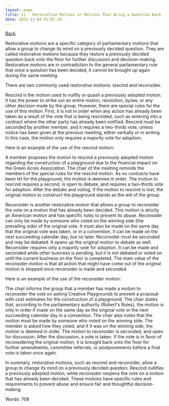 ```yaml
---
layout: page
title: 11 - Restorative Motions or Motions That Bring a Question Back
date: 2023-11-04 01:07:14
---
```


[Back](./)


Restorative motions are a specific category of parliamentary motions that allow a group to change its mind on a previously decided question. They are called restorative motions because they restore a previously decided question back onto the floor for further discussion and decision-making. Restorative motions are in contradiction to the general parliamentary rule that once a question has been decided, it cannot be brought up again during the same meeting.

There are two commonly used restorative motions: rescind and reconsider.

Rescind is the motion used to nullify or quash a previously adopted motion. It has the power to strike out an entire motion, resolution, bylaw, or any other decision made by the group. However, there are special rules for the use of this motion. First, it is not in order when any action has already been taken as a result of the vote that is being rescinded, such as entering into a contract where the other party has already been notified. Rescind must be seconded by another member, and it requires a two-thirds vote, unless notice has been given at the previous meeting, either verbally or in writing. In this case, the motion only requires a majority vote for adoption.

Here is an example of the use of the rescind motion:

A member proposes the motion to rescind a previously adopted motion regarding the construction of a playground due to the financial impact on the Green Acres Association. The chair of the meeting reminds the members of the special rules for the rescind motion. As no contracts have been let for the playground, the motion is deemed in order. The motion to rescind requires a second, is open to debate, and requires a two-thirds vote for adoption. After the debate and voting, if the motion to rescind is lost, the original motion to construct the playground stands as the will of the group.

Reconsider is another restorative motion that allows a group to reconsider the vote on a motion that has already been decided. This motion is strictly an American motion and has specific rules to prevent its abuse. Reconsider can only be made by someone who voted on the winning side (the prevailing side) of the original vote. It must also be made on the same day that the original vote was taken, or in a convention, it can be made on the next succeeding calendar day, but no later. Reconsider must be seconded and may be debated. It opens up the original motion to debate as well. Reconsider requires only a majority vote for adoption. It can be made and seconded while other business is pending, but it is not debated or voted on until the current business on the floor is completed. The main value of the reconsider motion is that all action that might have come out of the original motion is stopped once reconsider is made and seconded.

Here is an example of the use of the reconsider motion:

The chair informs the group that a member has made a motion to reconsider the vote on asking Creative Playgrounds to present a proposal with cost estimates for the construction of a playground. The chair states that, according to the parliamentary authority (Robert's Rules), the motion is only in order if made on the same day as the original vote or the next succeeding calendar day in a convention. The chair also notes that the motion must be made by someone who voted on the winning side. The member is asked how they voted, and if it was on the winning side, the motion is deemed in order. The motion to reconsider is seconded, and open for discussion. After the discussion, a vote is taken. If the vote is in favor of reconsidering the original motion, it is brought back onto the floor for further amendments, committee referrals, or postponements before a final vote is taken once again.

In summary, restorative motions, such as rescind and reconsider, allow a group to change its mind on a previously decided question. Rescind nullifies a previously adopted motion, while reconsider reopens the vote on a motion that has already been decided. These motions have specific rules and requirements to prevent abuse and ensure fair and thoughtful decision-making.

Words: 708